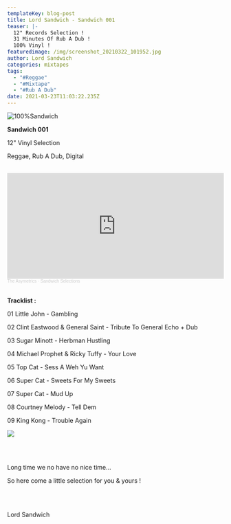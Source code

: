 ```yaml
---
templateKey: blog-post
title: Lord Sandwich - Sandwich 001
teaser: |-
  12" Records Selection !
  31 Minutes Of Rub A Dub !
  100% Vinyl !
featuredimage: /img/screenshot_20210322_101952.jpg
author: Lord Sandwich
categories: mixtapes
tags:
  - "#Reggae"
  - "#Mixtape"
  - "#Rub A Dub"
date: 2021-03-23T11:03:22.235Z
---
```

![100%Sandwich](/img/screenshot_20210322_101952.jpg "100%Sandwich")



**Sandwich 001**

12" Vinyl Selection

Reggae, Rub A Dub, Digital

<br> 

<iframe width="100%" height="246" scrolling="no" frameborder="no" allow="autoplay" src="https://w.soundcloud.com/player/?url=https%3A//api.soundcloud.com/playlists/1230961051&color=%23ff5500&auto_play=false&hide_related=false&show_comments=true&show_user=true&show_reposts=false&show_teaser=true"></iframe><div style="font-size: 10px; color: #cccccc;line-break: anywhere;word-break: normal;overflow: hidden;white-space: nowrap;text-overflow: ellipsis; font-family: Interstate,Lucida Grande,Lucida Sans Unicode,Lucida Sans,Garuda,Verdana,Tahoma,sans-serif;font-weight: 100;"><a href="https://soundcloud.com/the-asymetrics" title="The Asymetrics" target="_blank" style="color: #cccccc; text-decoration: none;">The Asymetrics</a> · <a href="https://soundcloud.com/the-asymetrics/sets/sandwich-selections" title="Sandwich Selections" target="_blank" style="color: #cccccc; text-decoration: none;">Sandwich Selections</a></div>



<br>

**Tracklist :**

01 Little John - Gambling

02 Clint Eastwood & General Saint - Tribute To General Echo + Dub

03 Sugar Minott - Herbman Hustling

04 Michael Prophet & Ricky Tuffy - Your Love

05 Top Cat - Sess A Weh Yu Want

06 Super Cat - Sweets For My Sweets

07 Super Cat - Mud Up

08 Courtney Melody - Tell Dem

09 King Kong - Trouble Again



![](/img/190510_marianne_girardet_kanaga-2-.jpg)

<br> <br>

Long time we no have no nice time...

So here come a little selection for you & yours !

\
<br>

Lord Sandwich